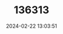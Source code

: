 ---
title: "136313"
category: "Dremomys gularis"
draft: false
date: 2024-02-22 13:03:51
languages:
  English: ["Red-throated Squirrel"]
---